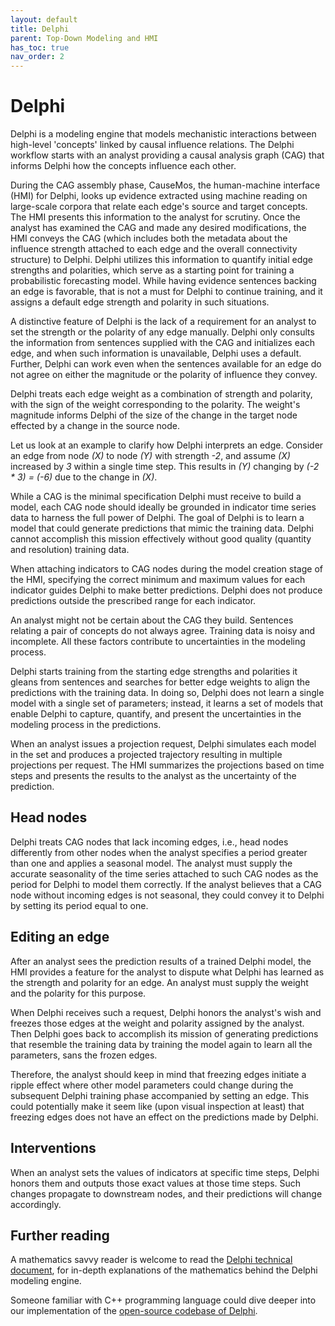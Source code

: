 ```yaml
---
layout: default
title: Delphi
parent: Top-Down Modeling and HMI
has_toc: true
nav_order: 2
---
```


# Delphi

Delphi is a modeling engine that models mechanistic interactions between high-level 'concepts' linked by causal influence relations. The Delphi workflow starts with an analyst providing a causal analysis graph (CAG) that informs Delphi how the concepts influence each other.

During the CAG assembly phase, CauseMos, the human-machine interface (HMI) for Delphi, looks up evidence extracted using machine reading on large-scale corpora that relate each edge's source and target concepts. The HMI presents this information to the analyst for scrutiny. Once the analyst has examined the CAG and made any desired modifications, the HMI conveys the CAG (which includes both the metadata about the influence strength attached to each edge and the overall connectivity structure) to Delphi. Delphi utilizes this information to quantify initial edge strengths and polarities, which serve as a starting point for training a probabilistic forecasting model. While having evidence sentences backing an edge is favorable, that is not a must for Delphi to continue training, and it assigns a default edge strength and polarity in such situations.

A distinctive feature of Delphi is the lack of a requirement for an analyst to set the strength or the polarity of any edge manually. Delphi only consults the information from sentences supplied with the CAG and initializes each edge, and when such information is unavailable, Delphi uses a default. Further, Delphi can work even when the sentences available for an edge do not agree on either the magnitude or the polarity of influence they convey.

Delphi treats each edge weight as a combination of strength and polarity, with the sign of the weight corresponding to the polarity. The weight's magnitude informs Delphi of the size of the change in the target node effected by a change in the source node.

Let us look at an example to clarify how Delphi interprets an edge. Consider an edge from node _(X)_ to node _(Y)_ with strength _-2_, and assume _(X)_ increased by _3_ within a single time step. This results in _(Y)_ changing by _(-2 * 3) = (-6)_ due to the change in _(X)_.

While a CAG is the minimal specification Delphi must receive to build a model, each CAG node should ideally be grounded in indicator time series data to harness the full power of Delphi. The goal of Delphi is to learn a model that could generate predictions that mimic the training data. Delphi cannot accomplish this mission effectively without good quality (quantity and resolution) training data.

When attaching indicators to CAG nodes during the model creation stage of the HMI, specifying the correct minimum and maximum values for each indicator guides Delphi to make better predictions. Delphi does not produce predictions outside the prescribed range for each indicator.

An analyst might not be certain about the CAG they build. Sentences relating a pair of concepts do not always agree. Training data is noisy and incomplete. All these factors contribute to uncertainties in the modeling process.

Delphi starts training from the starting edge strengths and polarities it gleans from sentences and searches for better edge weights to align the predictions with the training data. In doing so, Delphi does not learn a single model with a single set of parameters; instead, it learns a set of models that enable Delphi to capture, quantify, and present the uncertainties in the modeling process in the predictions.

When an analyst issues a projection request, Delphi simulates each model in the set and produces a projected trajectory resulting in multiple projections per request. The HMI summarizes the projections based on time steps and presents the results to the analyst as the uncertainty of the prediction.


## Head nodes

Delphi treats CAG nodes that lack incoming edges, i.e., head nodes differently from other nodes when the analyst specifies a period greater than one and applies a seasonal model. The analyst must supply the accurate seasonality of the time series attached to such CAG nodes as the period for Delphi to model them correctly. If the analyst believes that a CAG node without incoming edges is not seasonal, they could convey it to Delphi by setting its period equal to one.


## Editing an edge

After an analyst sees the prediction results of a trained Delphi model, the HMI provides a feature for the analyst to dispute what Delphi has learned as the strength and polarity for an edge. An analyst must supply the weight and the polarity for this purpose.

When Delphi receives such a request, Delphi honors the analyst's wish and freezes those edges at the weight and polarity assigned by the analyst. Then Delphi goes back to accomplish its mission of generating predictions that resemble the training data by training the model again to learn all the parameters, sans the frozen edges.

Therefore, the analyst should keep in mind that freezing edges initiate a ripple effect where other model parameters could change during the subsequent Delphi training phase accompanied by setting an edge. This could potentially make it seem like (upon visual inspection at least) that freezing edges does not have an effect on the predictions made by Delphi.


## Interventions

When an analyst sets the values of indicators at specific time steps, Delphi honors them and outputs those exact values at those time steps. Such changes propagate to downstream nodes, and their predictions will change accordingly.

## Further reading

A mathematics savvy reader is welcome to read the [Delphi technical document](http://vision.cs.arizona.edu/adarsh/Arizona_Text_to_Model_Procedure.pdf), for in-depth explanations of the mathematics behind the Delphi modeling engine.

Someone familiar with C++ programming language could dive deeper into our implementation of the [open-source codebase of Delphi](https://github.com/ml4ai/delphi).

